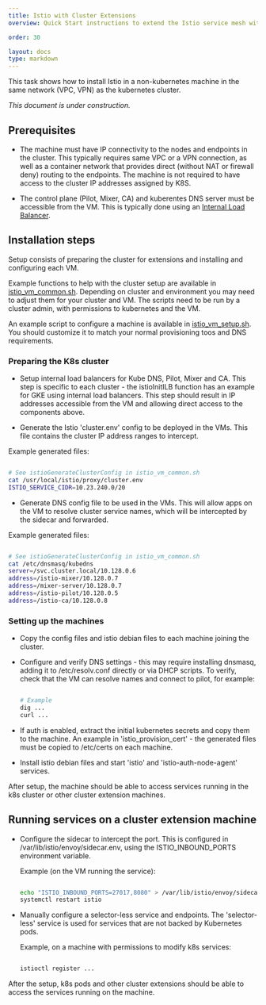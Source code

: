 ```yaml
---
title: Istio with Cluster Extensions
overview: Quick Start instructions to extend the Istio service mesh with external machines.

order: 30

layout: docs
type: markdown
---
```


This task shows how to install Istio in a non-kubernetes machine in the same network
(VPC, VPN) as the kubernetes cluster.

_This document is under construction._

## Prerequisites

* The machine must have IP connectivity to the nodes and endpoints in the cluster. This
typically requires same VPC or a VPN connection, as well as a container network that
provides direct (without NAT or firewall deny) routing to the endpoints. The machine
is not required to have access to the cluster IP addresses assigned by K8S.

* The control plane (Pilot, Mixer, CA) and kuberentes DNS server must be accessible
from the VM. This is typically done using an [Internal Load
Balancer](https://kubernetes.io/docs/concepts/services-networking/service/#internal-load-balancer).

## Installation steps

Setup consists of preparing the cluster for extensions and installing and configuring each VM.

Example functions to help with the cluster setup are available in
[istio_vm_common.sh](https://raw.githubusercontent.com/istio/istio/master/install/tools/istio_vm_common.sh).
Depending on cluster and environment you may need to adjust them for your cluster and VM.
The scripts need to be run by a cluster admin, with permissions to kubernetes and the VM.

An example script to configure a machine is available in [istio_vm_setup.sh](https://raw.githubusercontent.com/istio/istio/master/install/tools/istio_vm_setup.sh).
You should customize it to match your normal provisioning toos and DNS requirements.

### Preparing the K8s cluster

* Setup internal load balancers for Kube DNS, Pilot, Mixer and CA. This step is specific to
each cluster - the istioInitILB function has an example for GKE using internal load balancers.
This step should result in IP addresses accessible from the VM and allowing direct access
to the components above.

* Generate the Istio 'cluster.env' config to be deployed in the VMs. This file contains
the cluster IP address ranges to intercept.

Example generated files:

   ```bash

   # See istioGenerateClusterConfig in istio_vm_common.sh
   cat /usr/local/istio/proxy/cluster.env
   ISTIO_SERVICE_CIDR=10.23.240.0/20

  ```
* Generate DNS config file to be used in the VMs. This will allow apps on the VM to resolve
cluster service names, which will be intercepted by the sidecar and forwarded.

Example generated files:
   ```bash

   # See istioGenerateClusterConfig in istio_vm_common.sh
   cat /etc/dnsmasq/kubedns
   server=/svc.cluster.local/10.128.0.6
   address=/istio-mixer/10.128.0.7
   address=/mixer-server/10.128.0.7
   address=/istio-pilot/10.128.0.5
   address=/istio-ca/10.128.0.8

  ```

### Setting up the machines

* Copy the config files and istio debian files to each machine joining the cluster.

* Configure and verify DNS settings - this may require installing dnsmasq, adding it to
/etc/resolv.conf directly or via DHCP scripts.  To verify, check that the VM can resolve
names and connect to pilot, for example:

    ```bash

    # Example
    dig ...
    curl ...
    ```

* If auth is enabled, extract the initial kubernetes secrets and copy them to the machine.
An example in 'istio_provision_cert' - the generated files must be copied to /etc/certs on
each machine.

* Install istio debian files and start 'istio' and 'istio-auth-node-agent' services.


After setup, the machine should be able to access services running in the k8s cluster
or other cluster extension machines.


## Running services on a cluster extension machine

* Configure the sidecar to intercept the port. This is configured in /var/lib/istio/envoy/sidecar.env,
using the ISTIO_INBOUND_PORTS environment variable.

  Example (on the VM running the service):

   ```bash

   echo "ISTIO_INBOUND_PORTS=27017,8080" > /var/lib/istio/envoy/sidecar.env
   systemctl restart istio
   ```

* Manually configure a selector-less service and endpoints. The 'selector-less' service is used for
services that are not backed by Kubernetes pods.

   Example, on a machine with permissions to modify k8s services:
   ```bash

   istioctl register ...

   ```

After the setup, k8s pods and other cluster extensions should be able to access the
services running on the machine.
